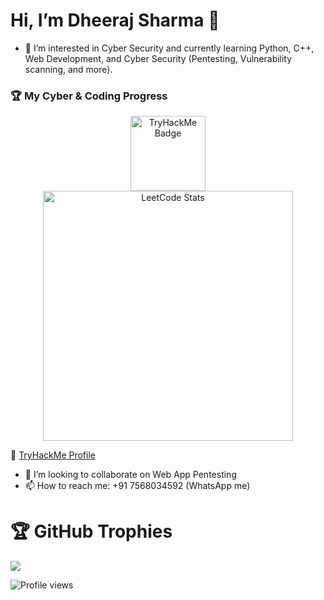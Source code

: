 # Hi, I’m Dheeraj Sharma 👋
  
- 👀 I’m interested in Cyber Security and currently learning Python, C++, Web Development, and Cyber Security (Pentesting, Vulnerability scanning, and more).  
### 🏆 My Cyber & Coding Progress  

<div align="center">
  <img src="https://tryhackme-badges.s3.amazonaws.com/dheeraj5988.png" alt="TryHackMe Badge" height="120">
  <img src="https://leetcard.jacoblin.cool/dheeraj_5988?theme=dark&ext=heatmap" width="400" alt="LeetCode Stats">
</div>

🔗 [TryHackMe Profile](https://tryhackme.com/p/dheeraj5988)


- 💞️ I’m looking to collaborate on Web App Pentesting  
- 📫 How to reach me: +91 7568034592 (WhatsApp me)


 



# 🏆 GitHub Trophies

![](https://github-profile-trophy.vercel.app/?username=dheeraj5988&margin-w=8&margin-h=4&theme=onedark)


![Profile views](https://komarev.com/ghpvc/?username=dheeraj5988&label=Profile%20views&color=0e75b6&style=flat)
